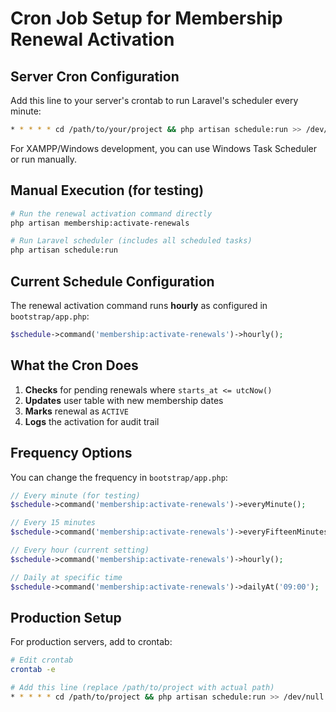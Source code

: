 # Cron Job Setup for Membership Renewal Activation

## Server Cron Configuration

Add this line to your server's crontab to run Laravel's scheduler every minute:

```bash
* * * * * cd /path/to/your/project && php artisan schedule:run >> /dev/null 2>&1
```

For XAMPP/Windows development, you can use Windows Task Scheduler or run manually.

## Manual Execution (for testing)

```bash
# Run the renewal activation command directly
php artisan membership:activate-renewals

# Run Laravel scheduler (includes all scheduled tasks)
php artisan schedule:run
```

## Current Schedule Configuration

The renewal activation command runs **hourly** as configured in `bootstrap/app.php`:

```php
$schedule->command('membership:activate-renewals')->hourly();
```

## What the Cron Does

1. **Checks** for pending renewals where `starts_at <= utcNow()`
2. **Updates** user table with new membership dates
3. **Marks** renewal as `ACTIVE`
4. **Logs** the activation for audit trail

## Frequency Options

You can change the frequency in `bootstrap/app.php`:

```php
// Every minute (for testing)
$schedule->command('membership:activate-renewals')->everyMinute();

// Every 15 minutes
$schedule->command('membership:activate-renewals')->everyFifteenMinutes();

// Every hour (current setting)
$schedule->command('membership:activate-renewals')->hourly();

// Daily at specific time
$schedule->command('membership:activate-renewals')->dailyAt('09:00');
```

## Production Setup

For production servers, add to crontab:

```bash
# Edit crontab
crontab -e

# Add this line (replace /path/to/project with actual path)
* * * * * cd /path/to/project && php artisan schedule:run >> /dev/null 2>&1
```
